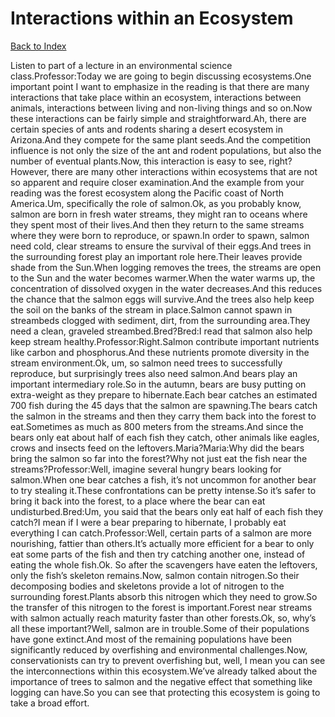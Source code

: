 # Interactions within an Ecosystem
[Back to Index](https://github.com/windows10010/tpoExtractor/blob/master/README.md)

Listen to part of a lecture in an environmental science class.Professor:Today we are going to begin discussing ecosystems.One important point I want to emphasize in the reading is that there are many interactions that take place within an ecosystem, interactions between animals, interactions between living and non-living things and so on.Now these interactions can be fairly simple and straightforward.Ah, there are certain species of ants and rodents sharing a desert ecosystem in Arizona.And they compete for the same plant seeds.And the competition influence is not only the size of the ant and rodent populations, but also the number of eventual plants.Now, this interaction is easy to see, right?However, there are many other interactions within ecosystems that are not so apparent and require closer examination.And the example from your reading was the forest ecosystem along the Pacific coast of North America.Um, specifically the role of salmon.Ok, as you probably know, salmon are born in fresh water streams, they might ran to oceans where they spent most of their lives.And then they return to the same streams where they were born to reproduce, or spawn.In order to spawn, salmon need cold, clear streams to ensure the survival of their eggs.And trees in the surrounding forest play an important role here.Their leaves provide shade from the Sun.When logging removes the trees, the streams are open to the Sun and the water becomes warmer.When the water warms up, the concentration of dissolved oxygen in the water decreases.And this reduces the chance that the salmon eggs will survive.And the trees also help keep the soil on the banks of the stream in place.Salmon cannot spawn in streambeds clogged with sediment, dirt, from the surrounding area.They need a clean, graveled streambed.Bred?Bred:I read that salmon also help keep stream healthy.Professor:Right.Salmon contribute important nutrients like carbon and phosphorus.And these nutrients promote diversity in the stream environment.Ok, um, so salmon need trees to successfully reproduce, but surprisingly trees also need salmon.And bears play an important intermediary role.So in the autumn, bears are busy putting on extra-weight as they prepare to hibernate.Each bear catches an estimated 700 fish during the 45 days that the salmon are spawning.The bears catch the salmon in the streams and then they carry them back into the forest to eat.Sometimes as much as 800 meters from the streams.And since the bears only eat about half of each fish they catch, other animals like eagles, crows and insects feed on the leftovers.Maria?Maria:Why did the bears bring the salmon so far into the forest?Why not just eat the fish near the streams?Professor:Well, imagine several hungry bears looking for salmon.When one bear catches a fish, it’s not uncommon for another bear to try stealing it.These confrontations can be pretty intense.So it’s safer to bring it back into the forest, to a place where the bear can eat undisturbed.Bred:Um, you said that the bears only eat half of each fish they catch?I mean if I were a bear preparing to hibernate, I probably eat everything I can catch.Professor:Well, certain parts of a salmon are more nourishing, fattier than others.It’s actually more efficient for a bear to only eat some parts of the fish and then try catching another one, instead of eating the whole fish.Ok. So after the scavengers have eaten the leftovers, only the fish’s skeleton remains.Now, salmon contain nitrogen.So their decomposing bodies and skeletons provide a lot of nitrogen to the surrounding forest.Plants absorb this nitrogen which they need to grow.So the transfer of this nitrogen to the forest is important.Forest near streams with salmon actually reach maturity faster than other forests.Ok, so, why’s all these important?Well, salmon are in trouble.Some of their populations have gone extinct.And most of the remaining populations have been significantly reduced by overfishing and environmental challenges.Now, conservationists can try to prevent overfishing but, well, I mean you can see the interconnections within this ecosystem.We’ve already talked about the importance of trees to salmon and the negative effect that something like logging can have.So you can see that protecting this ecosystem is going to take a broad effort. 